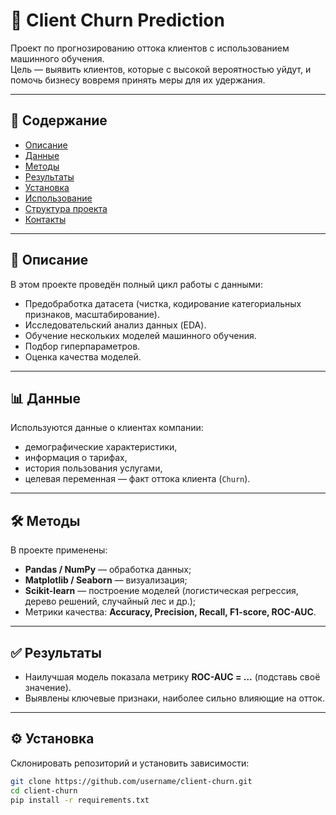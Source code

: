 # 🔮 Client Churn Prediction

Проект по прогнозированию оттока клиентов с использованием машинного обучения.  
Цель — выявить клиентов, которые с высокой вероятностью уйдут, и помочь бизнесу вовремя принять меры для их удержания.

---

## 📂 Содержание
- [Описание](#-описание)
- [Данные](#-данные)
- [Методы](#-методы)
- [Результаты](#-результаты)
- [Установка](#-установка)
- [Использование](#-использование)
- [Структура проекта](#-структура-проекта)
- [Контакты](#-контакты)

---

## 📝 Описание
В этом проекте проведён полный цикл работы с данными:
- Предобработка датасета (чистка, кодирование категориальных признаков, масштабирование).
- Исследовательский анализ данных (EDA).
- Обучение нескольких моделей машинного обучения.
- Подбор гиперпараметров.
- Оценка качества моделей.

---

## 📊 Данные
Используются данные о клиентах компании:  
- демографические характеристики,  
- информация о тарифах,  
- история пользования услугами,  
- целевая переменная — факт оттока клиента (`Churn`).  

---

## 🛠 Методы
В проекте применены:
- **Pandas / NumPy** — обработка данных;  
- **Matplotlib / Seaborn** — визуализация;  
- **Scikit-learn** — построение моделей (логистическая регрессия, дерево решений, случайный лес и др.);  
- Метрики качества: **Accuracy, Precision, Recall, F1-score, ROC-AUC**.  

---

## ✅ Результаты
- Наилучшая модель показала метрику **ROC-AUC = ...** (подставь своё значение).  
- Выявлены ключевые признаки, наиболее сильно влияющие на отток.  

---

## ⚙️ Установка
Склонировать репозиторий и установить зависимости:

```bash
git clone https://github.com/username/client-churn.git
cd client-churn
pip install -r requirements.txt
